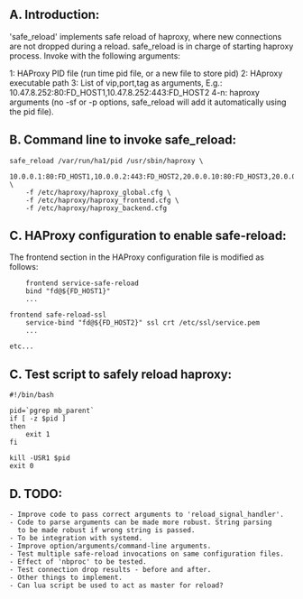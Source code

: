 A. Introduction:
----------------

'safe_reload' implements safe reload of haproxy, where new connections
are not dropped during a reload. safe_reload is in charge of starting
haproxy process. Invoke with the following arguments:

1:   HAProxy PID file (run time pid file, or a new file to store pid)
2:   HAproxy executable path
3:   List of vip,port,tag as arguments, E.g.:
	10.47.8.252:80:FD_HOST1,10.47.8.252:443:FD_HOST2
4-n: haproxy arguments (no -sf or -p options, safe_reload will add it
	automatically using the pid file).


B. Command line to invoke safe_reload:
---------------------------------------

	safe_reload /var/run/ha1/pid /usr/sbin/haproxy \
		10.0.0.1:80:FD_HOST1,10.0.0.2:443:FD_HOST2,20.0.0.10:80:FD_HOST3,20.0.0.11:443:FD_HOST4 \
		-f /etc/haproxy/haproxy_global.cfg \
		-f /etc/haproxy/haproxy_frontend.cfg \
		-f /etc/haproxy/haproxy_backend.cfg


C. HAProxy configuration to enable safe-reload:
-----------------------------------------------

The frontend section in the HAProxy configuration file is modified as
follows:

        frontend service-safe-reload
		bind "fd@${FD_HOST1}"
		...

	frontend safe-reload-ssl
		service-bind "fd@${FD_HOST2}" ssl crt /etc/ssl/service.pem
		...

	etc...


C. Test script to safely reload haproxy:
----------------------------------------

	#!/bin/bash

	pid=`pgrep mb_parent`
	if [ -z $pid ]
	then
		exit 1
	fi

	kill -USR1 $pid
	exit 0


D. TODO:
---------

	- Improve code to pass correct arguments to 'reload_signal_handler'.
	- Code to parse arguments can be made more robust. String parsing
	  to be made robust if wrong string is passed.
	- To be integration with systemd.
	- Improve option/arguments/command-line arguments.
	- Test multiple safe-reload invocations on same configuration files.
	- Effect of 'nbproc' to be tested.
	- Test connection drop results - before and after.
	- Other things to implement.
	- Can lua script be used to act as master for reload?
